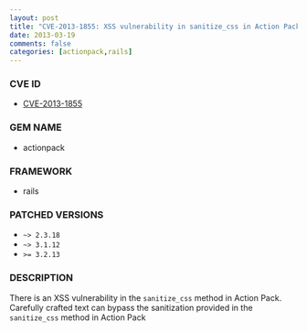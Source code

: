 ```yaml
---
layout: post
title: "CVE-2013-1855: XSS vulnerability in sanitize_css in Action Pack"
date: 2013-03-19
comments: false
categories: [actionpack,rails]
---
```


### CVE ID

* [CVE-2013-1855](https://groups.google.com/forum/?fromgroups=#!topic/rubyonrails-security/4_QHo4BqnN8)

### GEM NAME

* actionpack

### FRAMEWORK

* rails

### PATCHED VERSIONS

* `~> 2.3.18`
* `~> 3.1.12`
* `>= 3.2.13`

### DESCRIPTION

There is an XSS vulnerability in the `sanitize_css` method in Action
Pack. Carefully crafted text can bypass the sanitization provided in
the `sanitize_css` method in Action Pack

